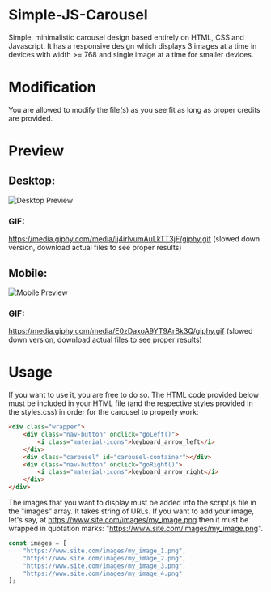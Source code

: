 # Simple-JS-Carousel
Simple, minimalistic carousel design based entirely on HTML, CSS and Javascript. It has a responsive design which displays 3 images at a time in devices with width >= 768 and single image at a time for smaller devices.

# Modification
You are allowed to modify the file(s) as you see fit as long as proper credits are provided.

# Preview
## Desktop:
![Desktop Preview](https://i.imgur.com/7px3v8X.png)
### GIF:
https://media.giphy.com/media/lj4irlvumAuLkTT3jF/giphy.gif (slowed down version, download actual files to see proper results)

## Mobile:
![Mobile Preview](https://i.imgur.com/YJpK1fI.png)
### GIF:
https://media.giphy.com/media/E0zDaxoA9YT9ArBk3Q/giphy.gif (slowed down version, download actual files to see proper results)

# Usage
If you want to use it, you are free to do so. The HTML code provided below must be included in your HTML file (and the respective styles provided in the styles.css) in order for the carousel to properly work:
```html
<div class="wrapper">
    <div class="nav-button" onclick="goLeft()">
        <i class="material-icons">keyboard_arrow_left</i>
    </div>
    <div class="carousel" id="carousel-container"></div>
    <div class="nav-button" onclick="goRight()">
        <i class="material-icons">keyboard_arrow_right</i>
    </div>
</div>
```

The images that you want to display must be added into the script.js file in the "images" array. It takes string of URLs. If you want to add your image, let's say, at https://www.site.com/images/my_image.png then it must be wrapped in quotation marks: "https://www.site.com/images/my_image.png".
```javascript
const images = [
    "https://www.site.com/images/my_image_1.png",
    "https://www.site.com/images/my_image_2.png",
    "https://www.site.com/images/my_image_3.png",
    "https://www.site.com/images/my_image_4.png"
];
```
